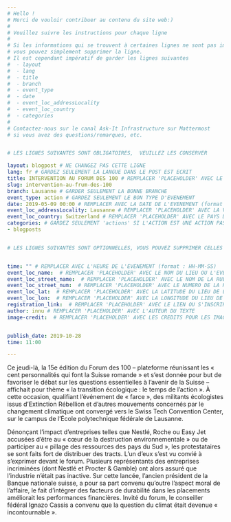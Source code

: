```yaml
---
# Hello !
# Merci de vouloir contribuer au contenu du site web:)
#
# Veuillez suivre les instructions pour chaque ligne
#
# Si les informations qui se trouvent à certaines lignes ne sont pas importantes
# vous pouvez simplement supprimer la ligne.
# Il est cependant impératif de garder les lignes suivantes
#  - layout
#  - lang
#  - title
#  - branch
#  - event_type
#  - date
#  - event_loc_addressLocality
#  - event_loc_country
#  - categories
#
# Contactez-nous sur le canal Ask-It Infrastructure sur Mattermost
# si vous avez des questions/remarques, etc.


# LES LIGNES SUIVANTES SONT OBLIGATOIRES,  VEUILLEZ LES CONSERVER

layout: blogpost # NE CHANGEZ PAS CETTE LIGNE
lang: fr # GARDEZ SEULEMENT LA LANGUE DANS LE POST EST ECRIT
title: INTERVENTION AU FORUM DES 100 # REMPLACER 'PLACEHOLDER' AVEC LE TITRE DE VOTRE POST
slug: intervention-au-frum-des-100
branch: Lausanne # GARDER SEULEMENT LA BONNE BRANCHE
event_type: action # GARDEZ SEULEMENT LE BON TYPE D'EVENEMENT
date: 2019-05-09 00:00 # REMPLACER AVEC LA DATE DE L'EVENEMENT (format : AAAA-MM-JJ)
event_loc_addressLocality: Lausanne # REMPLACER 'PLACEHOLDER' AVEC LA VILLE DANS LAQUELLE L'EVENEMENT A LIEU
event_loc_country: Switzerland # REMPLACER 'PLACEHOLDER' AVEC LE PAYS DANS LAQUELLE L'EVENEMENT A LIEU
categories: # GARDEZ SEULEMENT 'actions' SI L'ACTION EST UNE ACTION PASSEE, 'events' SI C'EST UN EVENEMENT FUTUR
- blogposts


# LES LIGNES SUIVANTES SONT OPTIONNELLES, VOUS POUVEZ SUPPRIMER CELLES QUI NE VOUS INTERESSE PAS


time: "" # REMPLACER AVEC L'HEURE DE L'EVENEMENT (format : HH-MM-SS)
event_loc_name:  # REMPLACER 'PLACEHOLDER' AVEC LE NOM DU LIEU OU L'EVENEMENT A LIEU
event_loc_street_name:  # REMPLACER 'PLACEHOLDER' AVEC LE NOM DE LA RUE OU L'EVENEMENT A LIEU
event_loc_street_num:  # REMPLACER 'PLACEHOLDER' AVEC LE NUMERO DE LA RUE OU L'EVENEMENT A LIEU
event_loc_lat:  # REMPLACER 'PLACEHOLDER' AVEC LA LATITUDE DU LIEU DE L'EVENEMENT
event_loc_lon:  # REMPLACER 'PLACEHOLDER' AVEC LA LONGITUDE DU LIEU DE L'EVENEMENT
registration_link:  # REMPLACER 'PLACEHOLDER' AVEC LE LIEN OU S'INSCRIRE POUR L'EVENEMENT
author: innu # REMPLACER 'PLACEHOLDER' AVEC L'AUTEUR DU TEXTE
image-credit:  # REMPLACER 'PLACEHOLDER' AVEC LES CREDITS POUR LES IMAGES


publish_date: 2019-10-28
time: 11:00

---
```


Ce jeudi-là, la 15e édition du Forum des 100 – plateforme réunissant les « cent personnalités qui font la Suisse romande » et s’est donnée pour but de favoriser le débat sur les questions essentielles à l’avenir de la Suisse – affichait pour thème « la transition écologique : le temps de l’action ». À cette occasion, qualifiant l’événement de « farce », des militants écologistes issus d’Extinction Rébellion et d’autres mouvements concernés par le changement climatique ont convergé vers le Swiss Tech Convention Center, sur le campus de l’École polytechnique fédérale de Lausanne.

Dénonçant l’impact d’entreprises telles que Nestlé, Roche ou Easy Jet accusées d’être au « cœur de la destruction environnementale » ou de participer au « pillage des ressources des pays du Sud », les protestataires se sont faits fort de distribuer des tracts. L’un d’eux s’est vu convié à s’exprimer devant le forum. Plusieurs représentants des entreprises incriminées (dont Nestlé et Procter & Gamble) ont alors assuré que l’industrie n’était pas inactive. Sur cette lancée, l’ancien président de la Banque nationale suisse, a pour sa part convenu qu’outre l’aspect moral de l’affaire, le fait d’intégrer des facteurs de durabilité dans les placements améliorait les performances financières. Invité du forum, le conseiller fédéral Ignazo Cassis a convenu que la question du climat était devenue « incontournable ».
